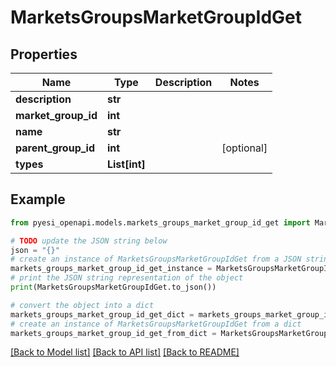 # MarketsGroupsMarketGroupIdGet


## Properties

Name | Type | Description | Notes
------------ | ------------- | ------------- | -------------
**description** | **str** |  | 
**market_group_id** | **int** |  | 
**name** | **str** |  | 
**parent_group_id** | **int** |  | [optional] 
**types** | **List[int]** |  | 

## Example

```python
from pyesi_openapi.models.markets_groups_market_group_id_get import MarketsGroupsMarketGroupIdGet

# TODO update the JSON string below
json = "{}"
# create an instance of MarketsGroupsMarketGroupIdGet from a JSON string
markets_groups_market_group_id_get_instance = MarketsGroupsMarketGroupIdGet.from_json(json)
# print the JSON string representation of the object
print(MarketsGroupsMarketGroupIdGet.to_json())

# convert the object into a dict
markets_groups_market_group_id_get_dict = markets_groups_market_group_id_get_instance.to_dict()
# create an instance of MarketsGroupsMarketGroupIdGet from a dict
markets_groups_market_group_id_get_from_dict = MarketsGroupsMarketGroupIdGet.from_dict(markets_groups_market_group_id_get_dict)
```
[[Back to Model list]](../README.md#documentation-for-models) [[Back to API list]](../README.md#documentation-for-api-endpoints) [[Back to README]](../README.md)



